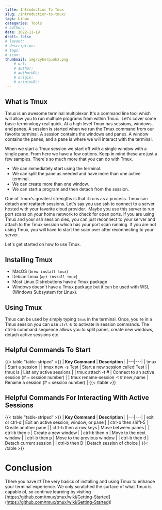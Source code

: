 ```yaml
---
title: Introduction To Tmux
slug: /introduction-to-tmux/
tags: Linux
categories: Tools
# author: 
date: 2022-11-19
draft: false
# layout: 
# description: 
# tags: 
# icon: 
thumbnail: img/cyberpunk2.png
    # url: 
    # author: 
    # authorURL: 
    # origin: 
    # originURL: 
---
```


## What is Tmux
Tmux is an awesome terminal multiplexor.  It's a command line tool which will allow you to run multiple programs from within Tmux.  Let's cover some basic terminology real quick. At a high level Tmux has sessions, windows, and panes. A session is started when we run the Tmux command from our favorite terminal. A session contains the windows and panes. A window contains the panes, and a pane is where we will interact with the terminal. 

When we start a Tmux session we start off with a single window with a single pane. From here we have a few options. Keep in mind these are just a few samples. There's so much more that you can do with Tmux.

- We can immediately start using the terminal.
- We can split the pane as needed and have more than one active terminal.
- We can create more than one window.
- We can start a program and then detach from the session.

One of Tmux's greatest strengths is that it runs as a process. Tmux can detach and reattach sessions. Let's say you use ssh to connect to a server hosted with your favorite cloud provider.  Maybe you use this server to run port scans on your home network to check for open ports. If you are using Tmux and your ssh session dies, you can just reconnect to your server and attach to the Tmux session which has your port scan running. If you are not using Tmux, you will have to start the scan over after reconnecting to your server.

Let's get started on how to use Tmux.

## Installing Tmux
* MacOS (```brew install tmux```)
* Debian Linux (```apt install tmux```)
* Most Linux Distrobutions have a Tmux package
* Windows doesn't have a Tmux package but it can be used with WSL (Windows Subsystem for Linux).

## Using Tmux
Tmux can be used by simply typing ```tmux``` in the terminal.  Once, you're in a Tmux session you can use ```ctrl-b``` to activate in session commands.  The ctrl-b command sequence allows you to split panes, create new windows, detach active sessions etc.  


## Helpful Commands To Start 
{{< table "table-striped" >}}
| **Key Command**  | **Description**   |
|---|---|
| tmux | Start a session |
| tmux new -s Test | Start a new session called Test   |
| tmux ls | List any active sessions |
| tmux attach -t # | Connect to an active session (# = session number) |
| tmux rename-session -t # new_name | Rename a session (# = session number)  |
{{< /table >}}

## Helpful Commands For Interacting With Active Sessions
{{< table "table-striped" >}}
| **Key Command**  | **Description**   |
|---|---|
| exit or ctrl-d | Exit an active session, window, or pane |
| ctrl-b then shift-5 | Create another pane |
| ctrl-b then arrow keys | Move between panes |
| ctrl-b then c | Create a new window |
| ctrl-b then n | Move to the next window |
| ctrl-b then p | Move to the previous window |
| ctrl-b then d | Detach current session |
| ctrl-b then D | Detach session of choice |
{{< /table >}}
# Conclusion
There you have it! The very basics of installing and using Tmux to enhance your terminal experience. We only scratched the surface of what Tmux is capable of, so continue learning by visiting [https://github.com/tmux/tmux/wiki/Getting-Started](https://github.com/tmux/tmux/wiki/Getting-Started)!
